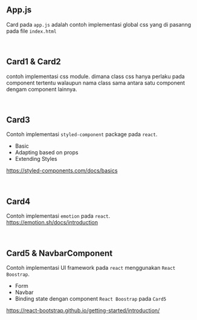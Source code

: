 ## App.js

Card pada `app.js` adalah contoh implementasi global css yang di pasanng pada file `index.html`

&nbsp;

## Card1 & Card2

contoh implementasi css module. dimana class css hanya perlaku pada component tertentu walaupun nama class sama antara satu component dengam component lainnya.

&nbsp;

## Card3

Contoh implementasi `styled-component` package pada `react`.

- Basic
- Adapting based on props
- Extending Styles

https://styled-components.com/docs/basics

&nbsp;

## Card4

Contoh implementasi `emotion` pada `react`.
https://emotion.sh/docs/introduction

&nbsp;

## Card5 & NavbarComponent

Contoh implementasi UI framework pada `react` menggunakan `React Boostrap`.

- Form
- Navbar
- Binding state dengan component `React Boostrap` pada `Card5`

https://react-bootstrap.github.io/getting-started/introduction/
